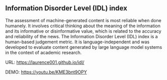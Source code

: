 ## Information Disorder Level (IDL) index

The assessment of machine-generated content is most reliable when done humanely. It involves critical thinking about the meaning of the information and its informative or disinformative value, which is related to the accuracy and reliability of the news. The Information Disorder Level (IDL) index is a human-based judgement metric. It is language-independent and was developed to evaluate content generated by large language model systems in the context of academic research. 

URL: https://laurence001.github.io/idl/

DEMO: https://youtu.be/KME3bnt9OPY
